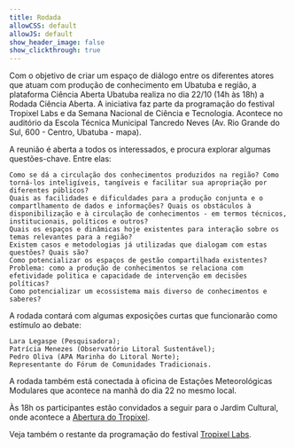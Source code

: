 ```yaml
---
title: Rodada
allowCSS: default
allowJS: default
show_header_image: false
show_clickthrough: true
---
```




Com o objetivo de criar um espaço de diálogo entre os diferentes atores que atuam com produção de conhecimento em Ubatuba e região, a plataforma Ciência Aberta Ubatuba realiza no dia 22/10 (14h às 18h) a Rodada Ciência Aberta. A iniciativa faz parte da programação do festival Tropixel Labs e da Semana Nacional de Ciência e Tecnologia. Acontece no auditório da Escola Técnica Municipal Tancredo Neves (Av. Rio Grande do Sul, 600 - Centro, Ubatuba - mapa).

A reunião é aberta a todos os interessados, e procura explorar algumas questões-chave. Entre elas:

    Como se dá a circulação dos conhecimentos produzidos na região? Como torná-los inteligíveis, tangíveis e facilitar sua apropriação por diferentes públicos?
    Quais as facilidades e dificuldades para a produção conjunta e o compartlhamento de dados e informações? Quais os obstáculos à disponibilização e à circulação de conhecimentos - em termos técnicos, institucionais, políticos e outros?
    Quais os espaços e dinâmicas hoje existentes para interação sobre os temas relevantes para a região?
    Existem casos e metodologias já utilizadas que dialogam com estas questões? Quais são?
    Como potencializar os espaços de gestão compartilhada existentes?
    Problema: como a produção de conhecimentos se relaciona com efetividade politica e capacidade de intervenção em decisões políticas?
    Como potencializar um ecossistema mais diverso de conhecimentos e saberes?

A rodada contará com algumas exposições curtas que funcionarão como estímulo ao debate:

    Lara Legaspe (Pesquisadora);
    Patrícia Menezes (Observatório Litoral Sustentável);
    Pedro Oliva (APA Marinha do Litoral Norte);
    Representante do Fórum de Comunidades Tradicionais.

A rodada também está conectada à oficina de Estações Meteorológicas Modulares que acontece na manhã do dia 22 no mesmo local.

Às 18h os participantes estão convidados a seguir para o Jardim Cultural, onde acontece a [Abertura do Tropixel](../abertura).

Veja também o restante da programação do festival [Tropixel Labs](../).
